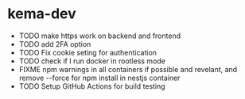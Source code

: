# kema-dev

* TODO make https work on backend and frontend
* TODO add 2FA option
* TODO Fix cookie seting for authentication
* TODO check if I run docker in rootless mode
* FIXME npm warnings in all containers if possible and revelant, and remove --force for npm install in nestjs container
* TODO Setup GitHub Actions for build testing
